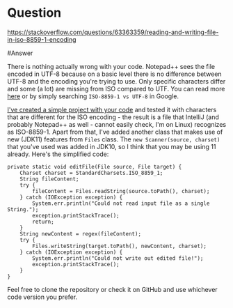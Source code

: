 # Question
https://stackoverflow.com/questions/63363359/reading-and-writing-file-in-iso-8859-1-encoding

#Answer

There is nothing actually wrong with your code. Notepad++ sees the file encoded in UTF-8 because on a basic level there is no difference between UTF-8 and the encoding you're trying to use. Only specific characters differ and some (a lot) are missing from ISO compared to UTF. You can read more [here][1] or by simply searching `ISO-8859-1 vs UTF-8` in Google.

[I've created a simple project with your code][2] and tested it with characters that are different for the ISO encoding - the result is a file that IntelliJ (and probably Notepad++ as well - cannot easily check, I'm on Linux) recognizes as ISO-8859-1. Apart from that, I've added another class that makes use of new (JDK11) features from `Files` class. The `new Scanner(source, charset)` that you've used was added in JDK10, so I think that you may be using 11 already. Here's the simplified code:

    private static void editFile(File source, File target) {
        Charset charset = StandardCharsets.ISO_8859_1;
        String fileContent;
        try {
            fileContent = Files.readString(source.toPath(), charset);
        } catch (IOException exception) {
            System.err.println("Could not read input file as a single String.");
            exception.printStackTrace();
            return;
        }
        String newContent = regex(fileContent);
        try {
            Files.writeString(target.toPath(), newContent, charset);
        } catch (IOException exception) {
            System.err.println("Could not write out edited file!");
            exception.printStackTrace();
        }
    }

Feel free to clone the repository or check it on GitHub and use whichever code version you prefer.


  [1]: https://en.wikipedia.org/wiki/ISO/IEC_8859-1
  [2]: https://github.com/Jonarzz/stack-overflow/tree/63363359